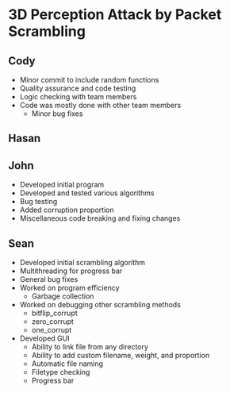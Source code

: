 # 3D Perception Attack by Packet Scrambling

## Cody

- Minor commit to include random functions
- Quality assurance and code testing
- Logic checking with team members
- Code was mostly done with other team members
  - Minor bug fixes

## Hasan

## John
- Developed initial program
- Developed and tested various algorithms
- Bug testing
- Added corruption proportion
- Miscellaneous code breaking and fixing changes

## Sean

- Developed initial scrambling algorithm
- Multithreading for progress bar
- General bug fixes
- Worked on program efficiency
  - Garbage collection
- Worked on debugging other scrambling methods
  - bitflip_corrupt
  - zero_corrupt
  - one_corrupt
- Developed GUI
  - Ability to link file from any directory
  - Ability to add custom filename, weight, and proportion
  - Automatic file naming
  - Filetype checking
  - Progress bar
